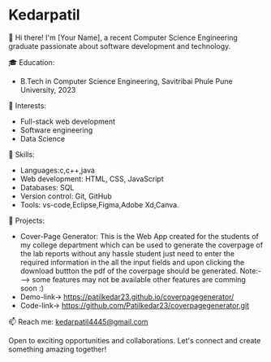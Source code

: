 # Kedarpatil
👋 Hi there! I'm [Your Name], a recent Computer Science Engineering graduate passionate about software development and technology.

🎓 Education:
- B.Tech in Computer Science Engineering, Savitribai Phule Pune University, 2023

💼 Interests:
- Full-stack web development
- Software engineering
- Data Science

🚀 Skills:
- Languages:c,c++,java
- Web development: HTML, CSS, JavaScript
- Databases: SQL
- Version control: Git, GitHub
- Tools: vs-code,Eclipse,Figma,Adobe Xd,Canva.

🌟 Projects:
- Cover-Page Generator: This is the Web App created for the students of my college department which can be used to generate the coverpage of the lab reports without any hassle student just need to enter the required information in the all the input fields and upon clicking the download buttton the pdf of the coverpage should be generated. Note:---> some features may not be available other features are comming soon :)
- Demo-link->  https://patilkedar23.github.io/coverpagegenerator/
- Code-link->  https://github.com/Patilkedar23/coverpagegenerator.git

📫 Reach me: kedarpatil4445@gmail.com

Open to exciting opportunities and collaborations. Let's connect and create something amazing together!
